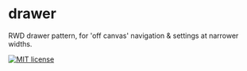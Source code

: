 # drawer
RWD drawer pattern, for 'off canvas' navigation &amp; settings at narrower widths.

[![MIT license](http://img.shields.io/badge/license-MIT-brightgreen.svg)](http://opensource.org/licenses/MIT)
